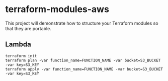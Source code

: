 # terraform-modules-aws
This project will demonstrate how to structure your Terraform modules so that they are portable. 

## Lambda
```
terraform init
terraform plan -var function_name=FUNCTION_NAME -var bucket=S3_BUCKET -var key=S3_KEY
terraform apply -var function_name=FUNCTION_NAME -var bucket=S3_BUCKET -var key=S3_KEY
```